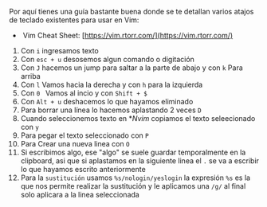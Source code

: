 Por aquí tienes una guía bastante buena donde se te detallan varios atajos de teclado existentes para usar en Vim:

-  Vim Cheat Sheet: [https://vim.rtorr.com/](https://vim.rtorr.com/)

1. Con `i` ingresamos texto 
2. Con `esc + u` desosemos algun comando o digitación 
3. Con `J` hacemos un jump para saltar a la parte de abajo y con `k` Para arriba 
4. Con `l` Vamos hacia la derecha y con `h` para la izquierda 
5. Con `0 ` Vamos al incio y con `Shift + $`
6. Con `Alt + u` deshacemos lo que hayamos eliminado 
7. Para borrar una línea lo hacemos aplastando 2 veces `D`
8. Cuando seleccionemos texto en **Nvim* copiamos el texto seleecionado con `y`
9. Para pegar el texto seleccionado con `P`
10. Para Crear una nueva linea con `O`
11. Si escribimos algo, ese "algo" se suele guardar temporalmente en la clipboard, asi que si aplastamos en la siguiente linea el `.` se va a escribir lo que hayamos escrito anteriormente 
12. Para la `sustitución` usamos `%s/nologin/yeslogin` la expresión `%s` es la que nos permite realizar la sustitución y le aplicamos una `/g/` al final solo aplicara a la linea seleccionada